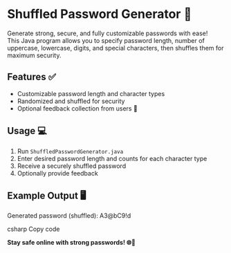# Shuffled Password Generator 🔐

Generate strong, secure, and fully customizable passwords with ease!  
This Java program allows you to specify password length, number of uppercase, lowercase, digits, and special characters, then shuffles them for maximum security.  

## Features ✅
- Customizable password length and character types  
- Randomized and shuffled for security  
- Optional feedback collection from users 📝  

## Usage 💻
1. Run `ShuffledPasswordGenerator.java`  
2. Enter desired password length and counts for each character type  
3. Receive a securely shuffled password  
4. Optionally provide feedback  

## Example Output 🖥️
Generated password (shuffled): A3@bC9!d

csharp
Copy code

**Stay safe online with strong passwords! 🌐🔑**
